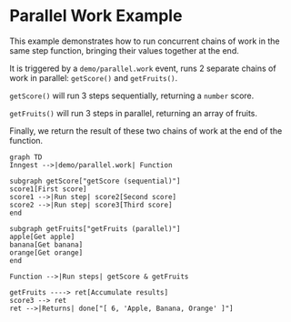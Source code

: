 # Parallel Work Example

This example demonstrates how to run concurrent chains of work in the same step function, bringing their values together at the end.

It is triggered by a `demo/parallel.work` event, runs 2 separate chains of work in parallel: `getScore()` and `getFruits()`.

`getScore()` will run 3 steps sequentially, returning a `number` score.

`getFruits()` will run 3 steps in parallel, returning an array of fruits.

Finally, we return the result of these two chains of work at the end of the function.

```mermaid
graph TD
Inngest -->|demo/parallel.work| Function

subgraph getScore["getScore (sequential)"]
score1[First score]
score1 -->|Run step| score2[Second score]
score2 -->|Run step| score3[Third score]
end

subgraph getFruits["getFruits (parallel)"]
apple[Get apple]
banana[Get banana]
orange[Get orange]
end

Function -->|Run steps| getScore & getFruits

getFruits ----> ret[Accumulate results]
score3 --> ret
ret -->|Returns| done["[ 6, 'Apple, Banana, Orange' ]"]
```
